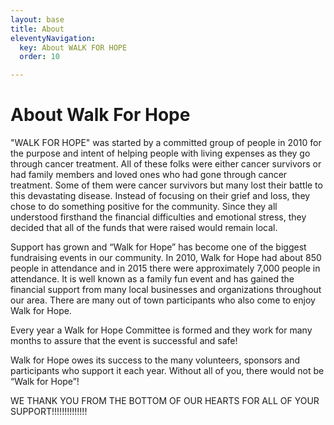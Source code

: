 ```yaml
---
layout: base
title: About
eleventyNavigation:
  key: About WALK FOR HOPE
  order: 10

---
```

# About Walk For Hope

"WALK FOR HOPE" was started by a committed group of people in 2010 for the purpose and intent of helping people with living expenses as they go through cancer treatment. All of these folks were either cancer survivors or had family members and loved ones who had gone through cancer treatment. Some of them were cancer survivors but many lost their battle to this devastating disease. Instead of focusing on their grief and loss, they chose to do something positive for the community. Since they all understood firsthand the financial difficulties and emotional stress, they decided that all of the funds that were raised would remain local.

Support has grown and “Walk for Hope” has become one of the biggest fundraising events in our community. In 2010, Walk for Hope had about 850 people in attendance and in 2015 there were approximately 7,000 people in attendance. It is well known as a family fun event and has gained the financial support from many local businesses and organizations throughout our area. There are many out of town participants who also come to enjoy Walk for Hope.

Every year a Walk for Hope Committee is formed and they work for many months to assure that the event is successful and safe!

Walk for Hope owes its success to the many volunteers, sponsors and participants who support it each year. Without all of you, there would not be “Walk for Hope”!

WE THANK YOU FROM THE BOTTOM OF OUR HEARTS FOR ALL OF YOUR SUPPORT!!!!!!!!!!!!!!